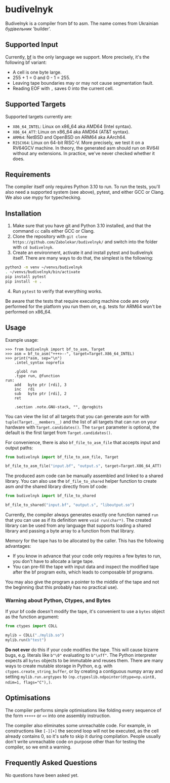 # budivelnyk

Budivelnyk is a compiler from bf to asm. The name comes from Ukrainian *будівельник* 'builder'.

## Supported Input

Currently, [bf](https://en.wikipedia.org/wiki/Brainfuck) is the only language we support. More precisely, it's the following bf variant:
- A cell is one byte large.
- 255 + 1 = 0 and 0 - 1 = 255.
- Leaving tape boundaries may or may not cause segmentation fault.
- Reading EOF with `,` saves 0 into the current cell.

## Supported Targets

Supported targets currently are:

- `X86_64_INTEL`: Linux on x86_64 aka AMD64 (Intel syntax).
- `X86_64_ATT`: Linux on x86_64 aka AMD64 (AT&T syntax).
- `ARM64`: NetBSD and OpenBSD on ARM64 aka AArch64.
- `RISCV64`: Linux on 64-bit RISC-V. More precisely, we test it on a RV64GCV machine. In theory, the generated asm should run on RV64I without any extensions. In practice, we've never checked whether it does.

## Requirements

The compiler itself only requires Python 3.10 to run. To run the tests, you'll also need a supported system (see above), pytest, and either GCC or Clang. We also use mypy for typechecking.

## Installation

1. Make sure that you have git and Python 3.10 installed, and that the command `cc` calls either GCC or Clang.
2. Clone the repository with `git clone https://github.com/Zabolekar/budivelnyk/` and switch into the folder with `cd budivelnyk`.
3. Create an environment, activate it and install pytest and budivelnyk itself. There are many ways to do that, the simplest is the following:

```sh
python3 -m venv ~/venvs/budivelnyk
. ~/venvs/budivelnyk/bin/activate
pip install pytest
pip install -e .
```

4. Run `pytest` to verify that everything works.

Be aware that the tests that require executing machine code are only performed for the platform you run them on, e.g. tests for ARM64 won't be performed on x86_64.

## Usage

Example usage:

```pycon
>>> from budivelnyk import bf_to_asm, Target
>>> asm = bf_to_asm("+++>--", target=Target.X86_64_INTEL)
>>> print(*asm, sep="\n")
    .intel_syntax noprefix

    .globl run
    .type run, @function
run:
    add   byte ptr [rdi], 3
    inc   rdi
    sub   byte ptr [rdi], 2
    ret

    .section .note.GNU-stack, "", @progbits
```

You can view the list of all targets that you can generate asm for with `tuple(Target.__members__)` and the list of all targets that can run on your hardware with `Target.candidates()`. The `target` parameter is optional, the default is the first target from `Target.candidates()`.

For convenience, there is also `bf_file_to_asm_file` that accepts input and output paths:

```python
from budivelnyk import bf_file_to_asm_file, Target

bf_file_to_asm_file("input.bf", "output.s", target=Target.X86_64_ATT)
```

The produced asm code can be manually assembled and linked to a shared library. You can also use the `bf_file_to_shared` helper function to create asm *and* the shared library directly from bf code:

```python
from budivelnyk import bf_file_to_shared

bf_file_to_shared("input.bf", "output.s", "liboutput.so")
```

Currently, the compiler always generates exactly one function named `run` that you can use as if its definition were `void run(char*)`. The created library can be used from any language that supports loading a shared library and passing a byte array to a function from that library.

Memory for the tape has to be allocated by the caller. This has the following advantages:
- If you know in advance that your code only requires a few bytes to run, you don't have to allocate a large tape.
- You can pre-fill the tape with input data and inspect the modified tape after the bf program exits, which leads to composable bf programs.

You may also give the program a pointer to the middle of the tape and not the beginning (but this probably has no practical use).

### Warning about Python, Ctypes, and Bytes

If your bf code doesn't modify the tape, it's convenient to use a `bytes` object as the function argument:

```python
from ctypes import CDLL

mylib = CDLL("./mylib.so")
mylib.run(b"test")
```

**Do not ever** do this if your code modifies the tape.  This will cause bizarre bugs, e.g. literals like `b"\0"` evaluating to `b"\xff"`. The Python interpreter expects all `bytes` objects to be immutable and reuses them. There are many ways to create mutable storage in Python, e.g. with `ctypes.create_string_buffer`, or by creating a contiguous numpy array and setting `mylib.run.argtypes` to `(np.ctypeslib.ndpointer(dtype=np.uint8, ndim=1, flags="C"),)`.

## Optimisations

The compiler performs simple optimisations like folding every sequence of the form `+++++` or `<<` into one assembly instruction.

The compiler also eliminates some unreachable code. For example, in constructions like `[-][+]` the second loop will not be executed, as the cell already contains 0, so it's safe to skip it during compilation. People usually don't write unreachable
code on purpose other than for testing the compiler, so we emit a warning.

## Frequently Asked Questions

No questions have been asked yet.
